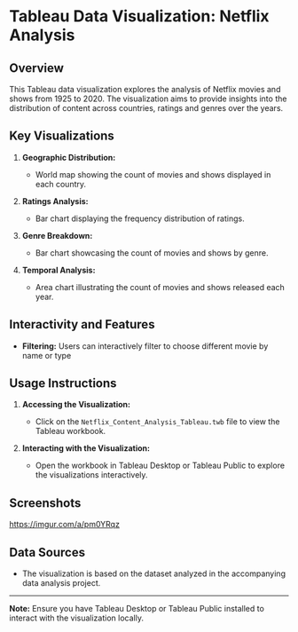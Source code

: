 # Tableau Data Visualization: Netflix Analysis

## Overview

This Tableau data visualization explores the analysis of Netflix movies and shows from 1925 to 2020. The visualization aims to provide insights into the distribution of content across countries, ratings and genres over the years.

## Key Visualizations

1. **Geographic Distribution:**
   - World map showing the count of movies and shows displayed in each country.

2. **Ratings Analysis:**
   - Bar chart displaying the frequency distribution of ratings.

3. **Genre Breakdown:**
   - Bar chart showcasing the count of movies and shows by genre.

4. **Temporal Analysis:**
   - Area chart illustrating the count of movies and shows released each year.

## Interactivity and Features

- **Filtering:** Users can interactively filter to choose different movie by name or type
  
## Usage Instructions

1. **Accessing the Visualization:**
   - Click on the `Netflix_Content_Analysis_Tableau.twb` file to view the Tableau workbook.

2. **Interacting with the Visualization:**
   - Open the workbook in Tableau Desktop or Tableau Public to explore the visualizations interactively.


## Screenshots

https://imgur.com/a/pm0YRqz

## Data Sources

- The visualization is based on the dataset analyzed in the accompanying data analysis project.

---

**Note:** Ensure you have Tableau Desktop or Tableau Public installed to interact with the visualization locally.
